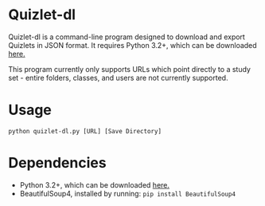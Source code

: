 # Quizlet-dl
Quizlet-dl is a command-line program designed to download and export Quizlets in JSON format. It requires Python 3.2+, which can be downloaded [here.](https://www.python.org/downloads/) 

This program currently only supports URLs which point directly to a study set - entire folders, classes, and users are not currently supported.

# Usage

```python quizlet-dl.py [URL] [Save Directory]```

# Dependencies
- Python 3.2+, which can be downloaded [here.](https://www.python.org/downloads/) 
- BeautifulSoup4, installed by running: ```pip install BeautifulSoup4```
